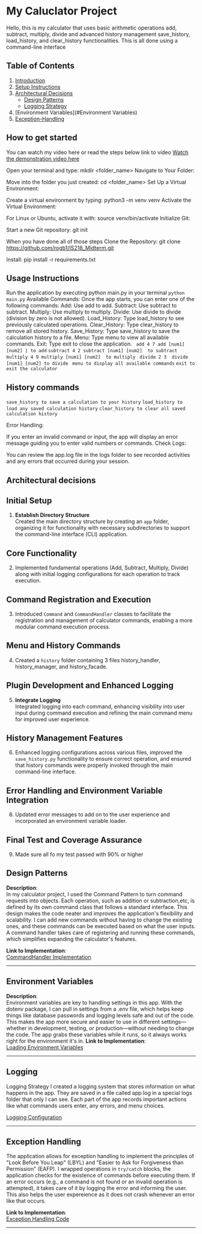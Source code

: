 # My Caluclator Project
Hello, this is my calculator that uses basic arithmetic operations add, subtract, multiply, divide and advanced history management save_history, load_history, and clear_history functionalities. This is all done using a command-line interface
## Table of Contents
1. [Introduction](#how-to-get-started)
2. [Setup Instructions](#usage-instructions)
3. [Architectural Decisions](#architectural-decisions)
   - [Design Patterns](#design-patterns)
   - [Logging Strategy](#logging)
4. [Environment Variables](#Environment Variables)
5. [Exception-Handling](#Exception-Handling)
## How to get started 
You can watch my video here or read the steps below
link to video 
[Watch the demonstration video here](https://youtu.be/eXutjHNnJW4)

Open your terminal and type:
mkdir <folder_name>
Navigate to Your Folder:

Move into the folder you just created:
cd <folder_name>
Set Up a Virtual Environment:

Create a virtual environment by typing:
python3 -m venv venv
Activate the Virtual Environment:

For Linux or Ubuntu, activate it with:
source venv/bin/activate
Initialize Git:

Start a new Git repository:
git init

When you have done all of those steps 
Clone the Repository:
git clone https://github.com/rogb1/IS218_Midterm.git

Install:
pip install -r requirements.txt


## Usage Instructions
Run the application by executing python main.py in your terminal
``` python main.py ``` 
Available Commands:
Once the app starts, you can enter one of the following commands:
Add: Use add <number1> <number2> to add.
Subtract: Use subtract <number1> <number2> to subtract.
Multiply: Use multiply <number1> <number2> to multiply.
Divide: Use divide <number1> <number2> to divide (division by zero is not allowed).
Load_History: Type load_history to see previously calculated operations.
Clear_History: Type clear_history to remove all stored history.
Save_History: Type save_history to save the  calculation history to a file.
Menu: Type menu to view all available commands.
Exit: Type exit to close the application.
``` add 4 7 add [num1] [num2] | to add```
```subtract 4 2 subtract [num1] [num2]  to subtract ```
```multiply 4 9 multiply [num1] [num2]  to multiply ```
```divide 2 3  divide [num1] [num2] to divide ```
``` menu to display all available commands ```
``` exit to exit the calculator ```
## History commands
```save_history to save a calculation to your history```
```load_history to load any saved calculation history```
```clear_history to clear all saved calculation history```





Error Handling:

If you enter an invalid command or input, the app will display an error message guiding you to enter valid numbers or commands.
Check Logs:

You can review the app.log file in the logs folder to see recorded activities and any errors that occurred during your session.

## Architectural decisions

## Initial Setup
1. **Establish Directory Structure**  
   Created the main directory structure by creating an `app` folder, organizing it for functionality with necessary subdirectories to support the command-line interface (CLI) application.

## Core Functionality
2. 
   Implemented fundamental operations (Add, Subtract, Multiply, Divide) along with initial logging configurations for each operation to track execution.

## Command Registration and Execution
3. 
   Introduced `Command` and `CommandHandler` classes to facilitate the registration and management of calculator commands, enabling a more modular command execution process.

## Menu and History Commands
4.  
   Created a `history` folder containing 3 files history_handler, history_manager, and history_facade.

## Plugin Development and Enhanced Logging
5. **Integrate Logging**  
   Integrated logging into each command, enhancing visibility into user input during command execution and refining the main command menu for improved user experience.

## History Management Features
6.  
   Enhanced logging configurations across various files, improved the `save_history.py` functionality to ensure correct operation, and ensured that history commands were properly invoked through the main command-line interface.


## Error Handling and Environment Variable Integration
8.
   Updated error messages to add on to the user experience and incorporated an environment variable loader.

## Final Test and Coverage Assurance
9.   
   Made sure all fo my test passed with 90% or higher



## Design Patterns

**Description**:  
In my calculator project, I used the Command Pattern to turn command requests into objects. Each operation, such as addition or subtraction,etc, is defined by its own command class that follows a standard interface. This design makes the code neater and improves the application's flexibility and scalability. I can add new commands without having to change the existing ones, and these commands can be executed based on what the user inputs. A command handler takes care of registering and running these commands, which simplifies expanding the calculator's features.

**Link to Implementation**:  
[CommandHandler Implementation](app/commands/__init__.py)

---

## Environment Variables

**Description**:  
Environment variables are key to handling settings in this app. With the dotenv package, I can pull in settings from a .env file, which helps keep things like database passwords and logging levels safe and out of the code. This makes the app more secure and easier to use in different settings—whether in development, testing, or production—without needing to change the code. The app grabs these variables while it runs, so it always works right for the environment it's in.
**Link to Implementation**:  
[Loading Environment Variables](.env)

---

## Logging



Logging Strategy
I created a logging system that stores  information on what happens in the app. They are saved in a file called app.log in a special logs folder that only I can see. Each part of the app records important actions like what commands users enter, any errors, and menu choices. 

[Logging Configuration](logging.conf)

---

## Exception Handling
  
The application allows for exception handling to implement the principles of "Look Before You Leap" (LBYL) and "Easier to Ask for Forgiveness than Permission" (EAFP). I wrapped operations in `try/catch` blocks, the application checks for the existence of commands before executing them. If an error occurs (e.g., a command is not found or an invalid operation is attempted), it takes care of it by logging the error and informing the user. This also helps the user expereience as it does not crash whenever an error like that occurs. 

**Link to Implementation**:  
[Exception Handling Code](main.py)

---
